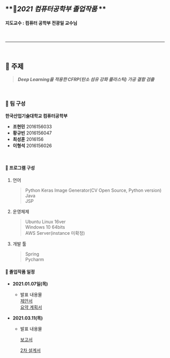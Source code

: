 ## **🎈*2021 컴퓨터공학부 졸업작품* **

#### 지도교수 : 컴퓨터 공학부 전광일 교수님

<br> 

***

<br> 

## **📌 주제**

> ***Deep Learning을 적용한 CFRP(탄소 섬유 강화 플라스틱) 가공 결함 검출*** 



<br> 

### 📌 **팀 구성**   

  **한국산업기술대학교 컴퓨터공학부**
  - **조현민** 2016156033
  - **황규빈** 2016156047
  - **최성훈** 2016156
  - **이형석** 2016156026

<br> 

#### 📌 **프로그램 구성**   
  1. 언어   
      > Python Keras Image Generator(CV Open Source, Python version)   
      > Java   
      > JSP   

  2. 운영체제   
      > Ubuntu Linux 16ver   
      > Windows 10 64bits   
      > AWS Server(instance 미확정)   

  3. 개발 툴   
      > Spring   
      > Pycharm   

#### **📅 졸업작품 일정**   
  - **2021.01.07일(목)**   
      - 발표 내용물   
      [제안서](https://github.com/kpuce2021/Hyeongdori/blob/master/1%EC%B0%A8/%ED%8C%80%ED%98%95%EB%8F%8C%EC%9D%B4_1%EC%B0%A8%EC%A0%9C%EC%95%88%EC%84%9C.pptx)   
      [요약 계획서](https://github.com/kpuce2021/Hyeongdori/blob/master/1%EC%B0%A8/%ED%8C%80%ED%98%95%EB%8F%8C%EC%9D%B4_%EC%A2%85%ED%95%A9%EC%84%A4%EA%B3%84_%EA%B3%84%ED%9A%8D%EC%84%9C.hwp)

- **2021.03.11(목)**

  - 발표 내용물

    [보고서](https://github.com/kpuce2021/Hyeongdori/blob/master/2%EC%B0%A8/S2-6%20%ED%98%95%EB%8F%8C%EC%9D%B4%20%EC%88%98%ED%96%89%EB%B3%B4%EA%B3%A0%EC%84%9C.pdf)

    [2차 설계서](https://github.com/kpuce2021/Hyeongdori/blob/master/2%EC%B0%A8/S2-6%20%ED%98%95%EB%8F%8C%EC%9D%B4%20%EC%84%A4%EA%B3%84%EC%84%9C.pdf)